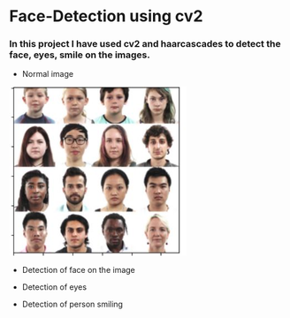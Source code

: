 # Face-Detection using cv2
### In this project I have used cv2 and haarcascades to detect the face, eyes, smile on the images.

* Normal image

![](images/normal_face.JPG)

* Detection of face on the image

* Detection of eyes

* Detection of person smiling
